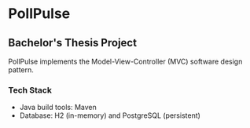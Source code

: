 # PollPulse
## Bachelor's Thesis Project

PollPulse implements the Model-View-Controller (MVC) software design pattern.

### Tech Stack
- Java build tools: Maven
- Database: H2 (in-memory) and PostgreSQL (persistent)
